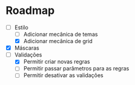 # Roadmap

- [ ] Estilo
  - [ ] Adicionar mecânica de temas
  - [x] Adicionar mecânica de grid
- [x] Máscaras
- [ ] Validações
  - [x] Permitir criar novas regras
  - [ ] Permitir passar parâmetros para as regras
  - [ ] Permitir desativar as validações
